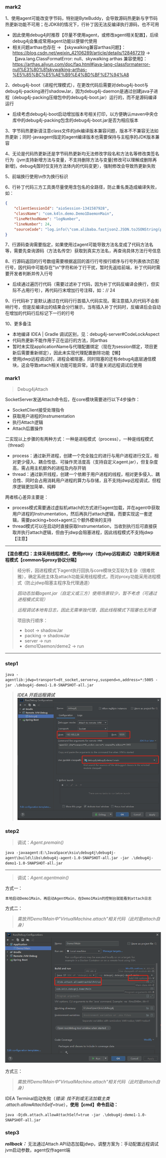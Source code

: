 ### mark2

1、使用agent可能改变字节码，特别是ByteBuddy，会导致源码热更新与字节码热更新功能不可用；在JDK8的情况下，行补丁因无法反编译执行源码，也不可用
- 因此使用debug4j时推荐【尽量不使用agent，或修改agent相关配置】，后续debug4j会集成常用agent功能以便替代使用
- 相关问题arthas也存在
	-> 【skywalking兼容arthas问题】：https://blog.csdn.net/weixin_42106289/article/details/128467219
	-> 【java.lang.ClassFormatError: null、skywalking arthas 兼容使用】：https://arthas.aliyun.com/doc/faq.html#java-lang-classformaterror-null%E3%80%81skywalking-arthas-%E5%85%BC%E5%AE%B9%E4%BD%BF%E7%94%A8

2、debug4j-boot（进程代理模式），在更改代码后需要对debug4j-boot与debug4j-packing进行shadowJar，因为debug4j-daemon是通过创建java子进程（debug4j-packing压缩包中的debug4j-boot.jar）运行的，而不是源码编译运行
- 后续考虑debug4j-boot启动增加版本号相关打印，以方便确认maven中央仓库中的debug4j-packing包含的debug4j-boot.jar是否为相应版本

3、字节码热更新请注意class文件的jdk编译版本兼容问题，版本不不兼容无法如热更新；同时-javaagent指定的agent编译版本也需要保持与主程序的JDK版本兼容

4、无论是代码热更新还是字节码热更新均无法修改字段名和方法名等修改类签名行为（jvm支持新增方法与变量，不支持删除方法与变量[修改可以理解成删除再新增]，debug4j暂时仅支持方法体内的代码变更），强制修改会导致热更新失败

5、前端换行使用\n作为换行标识

6、行补丁代码三方工具类尽量使用含包名的全路径，防止重名类造成编译失败，如：
```json
{
    "clientSessionId": "aioSession-1341587928",
    "className": "com.k4ln.demo.Demo1DaemonMain",
    "lineMethodName": "logNumber",
    "lineNumber": 24,
    "sourceCode": "log.info(\"com.alibaba.fastjson2.JSON.toJSONString(patch13)\");"
}
```

7、行源码查询需要指定，如果使用过agent可能导致方法名变成了代码方法名等，需要先查询源码（方法名传空）获取到真实方法名，再查询具体方法行号信息

8、行源码返回的行号数组需要根据返回的首行行号按行顺序与行号列表依次匹配行号，因代码中可能存在"\n"字符和补丁行干扰，暂时先返给前端，补丁代码时需要开发者判断并传入行号
- 后续通过遍历行代码（需要过滤补丁代码，因为补丁代码反编译会换行，但实际不占用行号），再代码行末增加行号注释，如：// 24

9、行代码补丁是默认通过在代码行行首插入代码实现。需注意插入的代码不会影响行号，但是反编译出的结果会分行展示，当有插入补丁代码时，反编译后会自动在增加的代码行后标记下一行的行号

10、更多备注
- 本地编译 IDEA | Gradle 调试区别，见：debug4j-server#CodeLockAspect
- 代码热更新不能作用于正在运行的方法，同arthas
- 暂时未实现applicationName与代理配置绑定（现在为session绑定，项目更新后需要重新绑定），因此未实现代理配置删除功能【懒】
- 使用jdwp远程调试时，进程会被阻塞，同时阻塞的还有debug4j底层通信模块，这会导致attach相关功能可能异常，请尽量关闭远程调试后使用

### mark1
> Debug4jAttach

SocketServer发送Attach命令后，在core模块需要进行以下4步操作：
- SocketClient接受处理指令
- 获取用户进程的Instrumentation
- 执行Attach逻辑
- Attach后置操作

二实现以上步骤的有两种方式：一种是进程模式（process），一种是线程模式（thread）

- process：通过新开进程，创建一个完全独立的进行与用户进程进行交互，相对更少侵入、耦合性低、可操作灵活度高（支持自定义agent.jar），但复杂度高，需占用主机额外的进程及内存开销
- thread：通过新开线程，创建一个依赖于用户进程的线程，相对更多侵入、耦合性、同时会占用消耗用户进程的算力与存储，且不支持jdwp远程调试，但程序逻辑更加简单、纯粹

两者核心差异主要是：
- process模式需要通过虚拟机attach的方式进行agent加载，并在agent中获取用户进程的Instrumentation，然后再执行attach逻辑，而要实现这一套逻辑，需要packing+boot+agent三个额外模块的支持
- thread模式可以在启动时直接获取Instrumentation，当收到执行后可直接获取并执行attach逻辑，但由于jdwp会阻塞进程，因此线程模式不支持jdwp【注意】

---

__【混合模式】：主体采用线程模式，使用proxy（含jdwp远程调试）功能时采用进程模式【common与proxy协议分隔】__
> 经分析，因进程模式下agent执行回执与core模块交互较为复杂（很难优雅），确定系统主体及attach功能采用线程模式，而对proxy功能采用进程模式（防止jdwp阻塞主程序及代理通道）

> _因动态加载agent.jar（自定义或三方）使用场景较少，暂不考虑（可通过进程模式实现）_
> 
> _远程调试本地有日志，因此无需单独代理，因此线程模式下阻塞也无所谓_


> 项目执行顺序：
>- boot -> shadowJar
>- packing -> shadowJar
>- server -> run
>- demo1Daemon/deme2 -> run


---

### step1

`
java -agentlib:jdwp=transport=dt_socket,server=y,suspend=n,address=*:5005 -jar .\debug4j-demo1-1.0-SNAPSHOT-all.jar
`

> **_IDEA 开启远程调试_**
![1.png](static/1.png)

### step2
> 调试：*Agent.premain()*

`
java -javaagent:E:\JavaSpace\ksiu\debug4j\debug4j-agent\build\libs\debug4j-agent-1.0-SNAPSHOT-all.jar -jar .\debug4j-demo1-1.0-SNAPSHOT-all.jar
`

---

> 调试：*Agent.agentmain()* 

方式一：
```text
本地启动Demo1Main，再启动AgentMain，在Demo1Main的控制台就能看到attach日志
```


方式二：
> _需放开Demo1Main中"VirtualMachine.attach"相关代码（此时是attach自身）_

![2.jpg](static/2.jpg)

方式三：
> _需放开Demo1Main中"VirtualMachine.attach"相关代码（此时是attach自身）_

IDEA Terminal启动失败（_错误: 找不到或无法加载主类 .attach.allowAttachSelf=true_），__使用【cmd】命令启动：__

`
java -Djdk.attach.allowAttachSelf=true -jar .\debug4j-demo1-1.0-SNAPSHOT-all.jar
`

### step3

__*rollback：*__ 无法通过Attach API动态加载jdwp，调整方案为：手动配置远程调试jvm启动参数，agent仅作agent端


